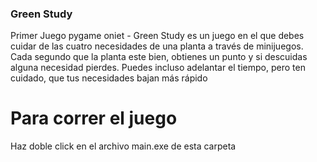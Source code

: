 ### Green Study

Primer Juego pygame oniet - Green Study es un juego en el que debes cuidar de las cuatro necesidades de una planta a través de minijuegos. Cada segundo que la planta este bien, obtienes un punto y si descuidas alguna necesidad pierdes. Puedes incluso adelantar el tiempo, pero ten cuidado, que tus necesidades bajan más rápido

# Para correr el juego

Haz doble click en el archivo main.exe de esta carpeta